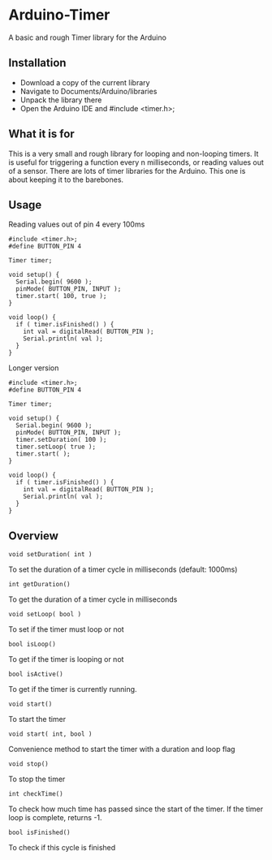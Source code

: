 # Arduino-Timer
A basic and rough Timer library for the Arduino

## Installation
* Download a copy of the current library
* Navigate to Documents/Arduino/libraries
* Unpack the library there
* Open the Arduino IDE and #include <timer.h>;

## What it is for
This is a very small and rough library for looping and non-looping timers. It is useful for triggering a function every n milliseconds, or reading values out of a sensor. There are lots of timer libraries for the Arduino. This one is about keeping it to the barebones.

## Usage
Reading values out of pin 4 every 100ms

    #include <timer.h>;
    #define BUTTON_PIN 4
    
    Timer timer;
    
    void setup() {
      Serial.begin( 9600 );
      pinMode( BUTTON_PIN, INPUT );
      timer.start( 100, true );
    }

    void loop() {
      if ( timer.isFinished() ) {
        int val = digitalRead( BUTTON_PIN );
        Serial.println( val );
      }
    }
    
Longer version

    #include <timer.h>;
    #define BUTTON_PIN 4
    
    Timer timer;
    
    void setup() {
      Serial.begin( 9600 );
      pinMode( BUTTON_PIN, INPUT );
      timer.setDuration( 100 );
      timer.setLoop( true );
      timer.start( );
    }

    void loop() {
      if ( timer.isFinished() ) {
        int val = digitalRead( BUTTON_PIN );
        Serial.println( val );
      }
    }

## Overview
    void setDuration( int )
To set the duration of a timer cycle in milliseconds (default: 1000ms)


    int getDuration()
To get the duration of a timer cycle in milliseconds


    void setLoop( bool )
To set if the timer must loop or not


    bool isLoop()
To get if the timer is looping or not


    bool isActive()
To get if the timer is currently running.


    void start()
To start the timer


    void start( int, bool )
Convenience method to start the timer with a duration and loop flag


    void stop()
To stop the timer


    int checkTime()
To check how much time has passed since the start of the timer.
If the timer loop is complete, returns -1.


    bool isFinished()
To check if this cycle is finished
